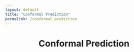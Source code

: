 ```yaml
---
layout: default
title: "Conformal Prediction"
permalink: /conformal_prediction
---
```




<h1 align="center"> Conformal Prediction </h1>
